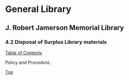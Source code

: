 [0]: ../README.md
[4.2]: disposal-of-surplus-library-materials.md

# General Library
## J. Robert Jamerson Memorial Library
### 4.2 Disposal of Surplus Library materials
[Table of Contents][0]

Policy and Procedure.

[Top][4.2]
